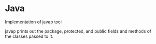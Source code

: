 Java
====
Implementation of javap tool

javap prints out the package, protected, and public fields and methods of the classes passed to it. 
